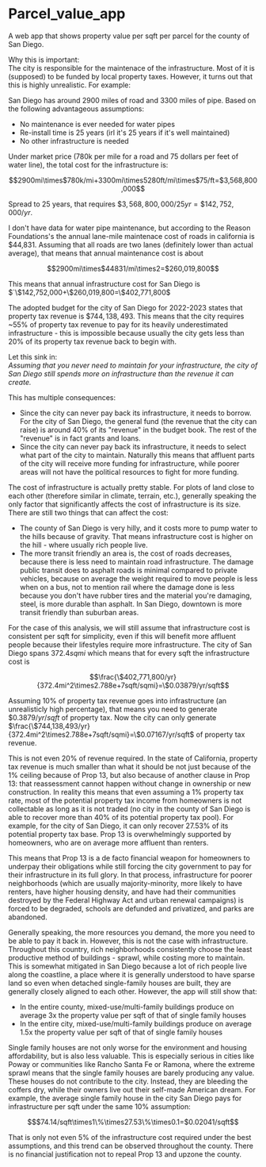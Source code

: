 # Parcel_value_app
A web app that shows property value per sqft per parcel for the county of San Diego.

Why this is important:  
The city is responsible for the maintenace of the infrastructure. Most of it is (supposed) to be funded by local property taxes. However, it turns out that this is highly unrealistic. For example:

San Diego has around 2900 miles of road and 3300 miles of pipe. Based on the following advantageous assumptions:
- No maintenance is ever needed for water pipes
- Re-install time is 25 years (irl it's 25 years if it's well maintained)
- No other infrastructure is needed

Under market price (780k per mile for a road and 75 dollars per feet of water line), the total cost for the infrastructure is:  
```math
2900mi\times$780k/mi+3300mi\times5280ft/mi\times$75/ft=$3,568,800,000
```

Spread to 25 years, that requires $`\$3,568,800,000/25yr=\$142,752,000/yr`$.

I don't have data for water pipe maintenance, but according to the Reason Foundations's the annual lane-mile maintenace cost of roads in california is $44,831. Assuming that all roads are two lanes (definitely lower than actual average), that means that annual maintenance cost is about  

```math
2900mi\times$44831/mi\times2=$260,019,800
```

This means that annual infrastructure cost for San Diego is $`\$142,752,000+\$260,019,800=\$402,771,800$

The adopted budget for the city of San Diego for 2022-2023 states that property tax revenue is $`\$744,138,493`$. This means that the city requires ~55% of property tax revenue to pay for its heavily underestimated infrastructure - this is impossible because usually the city gets less than 20% of its property tax revenue back to begin with.

Let this sink in:  
*Assuming that you never need to maintain for your infrastructure, the city of San Diego still spends more on infrastructure than the revenue it can create.*

This has multiple consequences:
- Since the city can never pay back its infrastructure, it needs to borrow. For the city of San Diego, the general fund (the revenue that the city can raise) is around 40% of its "revenue" in the budget book. The rest of the "revenue" is in fact grants and loans.
- Since the city can never pay back its infrastructure, it needs to select what part of the city to maintain. Naturally this means that affluent parts of the city will receive more funding for infrastructure, while poorer areas will not have the political resources to fight for more funding.

The cost of infrastructure is actually pretty stable. For plots of land close to each other (therefore similar in climate, terrain, etc.), generally speaking the only factor that significantly affects the cost of infrastructure is its size. There are still two things that can affect the cost:
- The county of San Diego is very hilly, and it costs more to pump water to the hills because of gravity. That means infrastructure cost is higher on the hill - where usually rich people live.
- The more transit friendly an area is, the cost of roads decreases, because there is less need to maintain road infrastructure. The damage public transit does to asphalt roads is minimal compared to private vehicles, because on average the weight required to move people is less when on a bus, not to mention rail where the damage done is less because you don't have rubber tires and the material you're damaging, steel, is more durable than asphalt. In San Diego, downtown is more transit friendly than suburban areas.

For the case of this analysis, we will still assume that infrastructure cost is consistent per sqft for simplicity, even if this will benefit more affluent people because their lifestyles require more infrastructure. The city of San Diego spans $`372.4sqmi`$ which means that for every sqft the infrastructure cost is
```math
\frac{\$402,771,800/yr}{372.4mi^2\times2.788e+7sqft/sqmi}=\$0.03879/yr/sqft
```
Assuming 10% of property tax revenue goes into infrastructure (an unrealisticly high percentage), that means you need to generate $`\$0.3879/yr/sqft`$ of property tax. Now the city can only generate $`\frac{\$744,138,493/yr}{372.4mi^2\times2.788e+7sqft/sqmi}=\$0.07167/yr/sqft`$ of property tax revenue.

This is not even 20% of revenue required. In the state of California, property tax revenue is much smaller than what it should be not just because of the 1% ceiling because of Prop 13, but also because of another clause in Prop 13: that reassessment cannot happen without change in ownership or new construction. In reality this means that even assuming a 1% property tax rate, most of the potential property tax income from homeowners is not collectable as long as it is not traded (no city in the county of San Diego is able to recover more than 40% of its potential property tax pool). For example, for the city of San Diego, it can only recover 27.53% of its potential property tax base. Prop 13 is overwhelmingly supported by homeowners, who are on average more affluent than renters.

This means that Prop 13 is a de facto financial weapon for homeowners to underpay their obligations while still forcing the city government to pay for their infrastructure in its full glory. In that process, infrastructure for poorer neighborhoods (which are usually majority-minority, more likely to have renters, have higher housing density, and have had their communities destroyed by the Federal Highway Act and urban renewal campaigns) is forced to be degraded, schools are defunded and privatized, and parks are abandoned.

Generally speaking, the more resources you demand, the more you need to be able to pay it back in. However, this is not the case with infrastructure. Throughout this country, rich neighborhoods consistently choose the least productive method of buildings - sprawl, while costing more to maintain. This is somewhat mitigated in San Diego because a lot of rich people live along the coastline, a place where it is generally understood to have sparse land so even when detached single-family houses are built, they are generally closely aligned to each other. However, the app will still show that:

- In the entire county, mixed-use/multi-family buildings produce on average 3x the property value per sqft of that of single family houses
- In the entire city, mixed-use/multi-family buildings produce on average 1.5x the property value per sqft of that of single family houses

Single family houses are not only worse for the environment and housing affordability, but is also less valuable. This is especially serious in cities like Poway or communities like Rancho Santa Fe or Ramona, where the extreme sprawl means that the single family houses are barely producing any value. These houses do not contribute to the city. Instead, they are bleeding the coffers dry, while their owners live out their self-made American dream. For example, the average single family house in the city San Diego pays for infrastructure per sqft under the same 10% assumption:
```math
$74.14/sqft\times1\%\times27.53\%\times0.1=$0.02041/sqft
```
That is only not even 5% of the infrastructure cost required under the best assumptions, and this trend can be observed throughout the county. There is no financial justification not to repeal Prop 13 and upzone the county.
